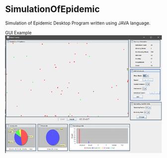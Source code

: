 # SimulationOfEpidemic
Simulation of Epidemic Desktop Program written using JAVA language.

GUI Example
<img src = "https://github.com/emrekavak/SimulationOfEpidemic/blob/main/simulationOfEpidemic.png" >

